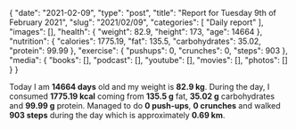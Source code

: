 {
    "date": "2021-02-09",
    "type": "post",
    "title": "Report for Tuesday 9th of February 2021",
    "slug": "2021\/02\/09",
    "categories": [
        "Daily report"
    ],
    "images": [],
    "health": {
        "weight": 82.9,
        "height": 173,
        "age": 14664
    },
    "nutrition": {
        "calories": 1775.19,
        "fat": 135.5,
        "carbohydrates": 35.02,
        "protein": 99.99
    },
    "exercise": {
        "pushups": 0,
        "crunches": 0,
        "steps": 903
    },
    "media": {
        "books": [],
        "podcast": [],
        "youtube": [],
        "movies": [],
        "photos": []
    }
}

Today I am <strong>14664 days</strong> old and my weight is <strong>82.9 kg</strong>. During the day, I consumed <strong>1775.19 kcal</strong> coming from <strong>135.5 g</strong> fat, <strong>35.02 g</strong> carbohydrates and <strong>99.99 g</strong> protein. Managed to do <strong>0 push-ups</strong>, <strong>0 crunches</strong> and walked <strong>903 steps</strong> during the day which is approximately <strong>0.69 km</strong>.
